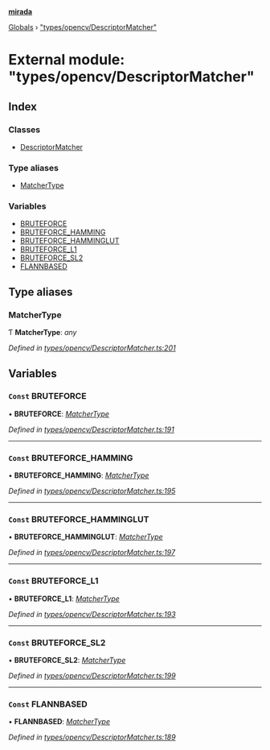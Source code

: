 **[mirada](../README.md)**

[Globals](../README.md) › ["types/opencv/DescriptorMatcher"](_types_opencv_descriptormatcher_.md)

# External module: "types/opencv/DescriptorMatcher"

## Index

### Classes

* [DescriptorMatcher](../classes/_types_opencv_descriptormatcher_.descriptormatcher.md)

### Type aliases

* [MatcherType](_types_opencv_descriptormatcher_.md#matchertype)

### Variables

* [BRUTEFORCE](_types_opencv_descriptormatcher_.md#const-bruteforce)
* [BRUTEFORCE_HAMMING](_types_opencv_descriptormatcher_.md#const-bruteforce_hamming)
* [BRUTEFORCE_HAMMINGLUT](_types_opencv_descriptormatcher_.md#const-bruteforce_hamminglut)
* [BRUTEFORCE_L1](_types_opencv_descriptormatcher_.md#const-bruteforce_l1)
* [BRUTEFORCE_SL2](_types_opencv_descriptormatcher_.md#const-bruteforce_sl2)
* [FLANNBASED](_types_opencv_descriptormatcher_.md#const-flannbased)

## Type aliases

###  MatcherType

Ƭ **MatcherType**: *any*

*Defined in [types/opencv/DescriptorMatcher.ts:201](https://github.com/cancerberoSgx/mirada/blob/dd33d35/mirada/src/types/opencv/DescriptorMatcher.ts#L201)*

## Variables

### `Const` BRUTEFORCE

• **BRUTEFORCE**: *[MatcherType](_types_opencv_descriptormatcher_.md#matchertype)*

*Defined in [types/opencv/DescriptorMatcher.ts:191](https://github.com/cancerberoSgx/mirada/blob/dd33d35/mirada/src/types/opencv/DescriptorMatcher.ts#L191)*

___

### `Const` BRUTEFORCE_HAMMING

• **BRUTEFORCE_HAMMING**: *[MatcherType](_types_opencv_descriptormatcher_.md#matchertype)*

*Defined in [types/opencv/DescriptorMatcher.ts:195](https://github.com/cancerberoSgx/mirada/blob/dd33d35/mirada/src/types/opencv/DescriptorMatcher.ts#L195)*

___

### `Const` BRUTEFORCE_HAMMINGLUT

• **BRUTEFORCE_HAMMINGLUT**: *[MatcherType](_types_opencv_descriptormatcher_.md#matchertype)*

*Defined in [types/opencv/DescriptorMatcher.ts:197](https://github.com/cancerberoSgx/mirada/blob/dd33d35/mirada/src/types/opencv/DescriptorMatcher.ts#L197)*

___

### `Const` BRUTEFORCE_L1

• **BRUTEFORCE_L1**: *[MatcherType](_types_opencv_descriptormatcher_.md#matchertype)*

*Defined in [types/opencv/DescriptorMatcher.ts:193](https://github.com/cancerberoSgx/mirada/blob/dd33d35/mirada/src/types/opencv/DescriptorMatcher.ts#L193)*

___

### `Const` BRUTEFORCE_SL2

• **BRUTEFORCE_SL2**: *[MatcherType](_types_opencv_descriptormatcher_.md#matchertype)*

*Defined in [types/opencv/DescriptorMatcher.ts:199](https://github.com/cancerberoSgx/mirada/blob/dd33d35/mirada/src/types/opencv/DescriptorMatcher.ts#L199)*

___

### `Const` FLANNBASED

• **FLANNBASED**: *[MatcherType](_types_opencv_descriptormatcher_.md#matchertype)*

*Defined in [types/opencv/DescriptorMatcher.ts:189](https://github.com/cancerberoSgx/mirada/blob/dd33d35/mirada/src/types/opencv/DescriptorMatcher.ts#L189)*
